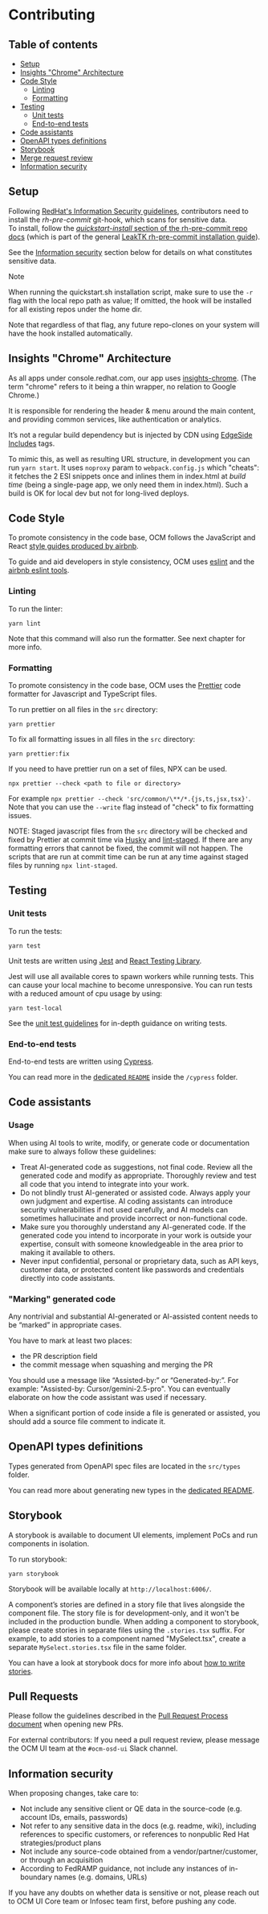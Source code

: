 # Contributing

## Table of contents

- [Setup](#setup)
- [Insights "Chrome" Architecture](#insights-chrome-architecture)
- [Code Style](#code-style)
  - [Linting](#linting)
  - [Formatting](#formatting)
- [Testing](#testing)
  - [Unit tests](#unit-tests)
  - [End-to-end tests](#end-to-end-tests)
- [Code assistants](#code-assistants)
- [OpenAPI types definitions](#openapi-types-definitions)
- [Storybook](#storybook)
- [Merge request review](#merge-request-review)
- [Information security](#information-security)

## Setup

Following [RedHat's Information Security guidelines](https://source.redhat.com/departments/it/it_information_security/blog/prevent_costly_leaks_with_rh_pre_commit), contributors need to install the _rh-pre-commit_ git-hook, which scans for sensitive data.  
To install, follow the [_quickstart-install_ section of the rh-pre-commit repo docs](https://gitlab.cee.redhat.com/infosec-public/developer-workbench/tools/-/tree/main/rh-pre-commit#quickstart-install) (which is part of the general [LeakTK rh-pre-commit installation guide](https://source.redhat.com/departments/operations/it-information-security/leaktk/leaktk_guides/rh_pre_commit_installation)).

See the [Information security](#information-security) section below for details on what constitutes sensitive data.
                   
> [!NOTE]
> 
> When running the quickstart.sh installation script, make sure to use the `-r` flag with the local repo path as value; If omitted, the hook will be installed for all existing repos under the home dir.
> 
> Note that regardless of that flag, any future repo-clones on your system will have the hook installed automatically.

## Insights "Chrome" Architecture

As all apps under console.redhat.com, our app uses [insights-chrome](https://github.com/RedHatInsights/insights-chrome).
(The term "chrome" refers to it being a thin wrapper, no relation to Google Chrome.)

It is responsible for rendering the header & menu around the main content, and providing common services, like authentication or analytics.

It’s not a regular build dependency but is injected by CDN using [EdgeSide Includes](https://en.wikipedia.org/wiki/Edge_Side_Includes) tags.

To mimic this, as well as resulting URL structure, in development you can run `yarn start`. It uses `noproxy` param to `webpack.config.js` which "cheats":
it fetches the 2 ESI snippets once and inlines them in index.html at _build time_ (being a single-page app, we only need them in index.html).
Such a build is OK for local dev but not for long-lived deploys.

## Code Style

To promote consistency in the code base, OCM follows the JavaScript and React [style guides produced
by airbnb](https://github.com/airbnb/javascript).

To guide and aid developers in style consistency, OCM uses [eslint](https://eslint.org/) and
the [airbnb eslint
tools](https://github.com/airbnb/javascript/tree/master/packages/eslint-config-airbnb).

### Linting

To run the linter:

```
yarn lint
```

Note that this command will also run the formatter. See next chapter for more info.

### Formatting

To promote consistency in the code base, OCM uses the [Prettier](https://prettier.io/) code formatter for Javascript and TypeScript files.

To run prettier on all files in the `src` directory:

```
yarn prettier
```

To fix all formatting issues in all files in the `src` directory:

```
yarn prettier:fix
```

If you need to have prettier run on a set of files, NPX can be used.

```
npx prettier --check <path to file or directory>
```

For example `npx prettier --check 'src/common/\**/*.{js,ts,jsx,tsx}'`. Note that you can use the `--write` flag instead of "check" to fix formatting issues.

NOTE: Staged javascript files from the `src` directory will be checked and fixed by Prettier at commit time via [Husky](https://typicode.github.io/husky/#/) and [lint-staged](https://github.com/okonet/lint-staged). If there are any formatting errors that cannot be fixed, the commit will not happen. The scripts that are run at commit time can be run at any time against staged files by running `npx lint-staged`.

## Testing

### Unit tests

To run the tests:

```
yarn test
```

Unit tests are written using [Jest](https://jestjs.io/) and [React Testing Library](https://testing-library.com/docs/react-testing-library/intro).

Jest will use all available cores to spawn workers while running tests. This can cause your local machine to become unresponsive.
You can run tests with a reduced amount of cpu usage by using:

```
yarn test-local
```

See the [unit test guidelines](./unit-testing.md) for in-depth guidance on writing tests.

### End-to-end tests

End-to-end tests are written using [Cypress](https://www.cypress.io/).

You can read more in the [dedicated `README`](../cypress/README.md) inside the `/cypress` folder.

## Code assistants

### Usage

When using AI tools to write, modify, or generate code or documentation make sure to always follow these guidelines:

* Treat AI-generated code as suggestions, not final code. Review all the generated code and modify as appropriate. Thoroughly review and test all code that you intend to integrate into your work.
* Do not blindly trust AI-generated or assisted code. Always apply your own judgment and expertise. AI coding assistants can introduce security vulnerabilities if not used carefully, and AI models can sometimes hallucinate and provide incorrect or non-functional code.
* Make sure you thoroughly understand any AI-generated code. If the generated code you intend to incorporate in your work is outside your expertise, consult with someone knowledgeable in the area prior to making it available to others.
* Never input confidential, personal or proprietary data, such as API keys, customer data, or protected content like passwords and credentials directly into code assistants.

### "Marking" generated code

Any nontrivial and substantial AI-generated or AI-assisted content needs to be “marked” in appropriate cases.

You have to mark at least two places: 
* the PR description field
* the commit message when squashing and merging the PR

You should use a message like “Assisted-by:” or “Generated-by:”. For example: "Assisted-by: Cursor/gemini-2.5-pro". You can eventually elaborate on how the code assistant was used if necessary.

When a significant portion of code inside a file is generated or assisted, you should add a source file comment to indicate it.


## OpenAPI types definitions

Types generated from OpenAPI spec files are located in the `src/types` folder.

You can read more about generating new types in the [dedicated README](../openapi/README.md).

## Storybook

A storybook is available to document UI elements, implement PoCs and run components in isolation.

To run storybook:

```
yarn storybook
```

Storybook will be available locally at `http://localhost:6006/`.


A component’s stories are defined in a story file that lives alongside the component file. The story file is for development-only, and it won't be included in the production bundle.
When adding a component to storybook, please create stories in separate files using the `.stories.tsx` suffix. For example, to add stories to a component named "MySelect.tsx", create a separate `MySelect.stories.tsx` file in the same folder.

You can have a look at storybook docs for more info about [how to write stories](https://storybook.js.org/docs/writing-stories).

## Pull Requests 

Please follow the guidelines described in the [Pull Request Process document](./pull-request-process.md) when opening new PRs.

For external contributors: If you need a pull request review, please message the OCM UI team at the `#ocm-osd-ui` Slack channel.
                                                              
## Information security

When proposing changes, take care to:

- Not include any sensitive client or QE data in the source-code (e.g. account IDs, emails, passwords)
- Not refer to any sensitive data in the docs (e.g. readme, wiki), including references to specific customers, or references to nonpublic Red Hat strategies/product plans
- Not include any source-code obtained from a vendor/partner/customer, or through an acquisition
- According to FedRAMP guidance, not include any instances of in-boundary names (e.g. domains, URLs)

If you have any doubts on whether data is sensitive or not, please reach out to OCM UI Core team or Infosec team first, before pushing any code.

